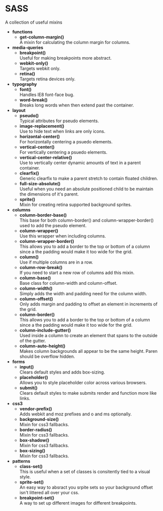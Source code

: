# SASS

A collection of useful mixins

- __functions__
	- __get-column-margin()__  
	A mixin for calculating the column margin for columns.
- __media-queries__
	- __breakpoint()__  
	Useful for making breakpoints more abstract.
	- __webkit-only()__  
	Targets webkit only.
	- __retina()__  
	Targets retina devices only.
- __typography__
	- __font()__  
	Handles IE8 font-face bug.
	- __word-break()__  
	Breaks long words when then extend past the container.
- __layout__
	- __pseudo()__  
	Typical attributes for pseudo elements.
	- __image-replacement()__  
	Use to hide text when links are only icons.
	- __horizontal-center()__  
	For horizontally centering a psuedo elements.
	- __vertical-center()__  
	For vertically centering a psuedo elements.
	- __vertical-center-relative()__  
	Use to vertically center dynamic amounts of text in a parent container.
	- __clearfix()__  
	Generic clearfix to make a parent stretch to contain floated children.
	- __full-size-absolute()__  
	Useful when you need an absolute positioned child to be maintain the dimensions of it's parent.
	- __sprite()__  
	Mixin for creating retina supported background sprites.
- __columns__
	- __column-border-base()__  
	This base for both column-border() and column-wrapper-border() used to add the pseudo element.
	- __column-wrapper()__  
	Use this wrapper when including columns.
	- __column-wrapper-border()__  
	This allows you to add a border to the top or bottom of a column since a the padding would make it too wide for the grid.
	- __column()__  
	Use if multiple columns are in a row.
	- __column-row-break()__  
	If you need to start a new row of columns add this mixin.
	- __column-base()__  
	Base class for column-width and column-offset.
	- __column-width()__  
	Simply adds the width and padding need for the column width.
	- __column-offset()__  
	Only adds margin and padding to offset an element in increments of the grid.
	- __column-border()__  
	This allows you to add a border to the top or bottom of a column since a the padding would make it too wide for the grid.
	- __column-include-gutter()__  
	Used inside a column to create an element that spans to the outside of the gutter.
	- __column-auto-height()__  
	Makes column backgrounds all appear to be the same height. Paren should be overflow hidden.
- __forms__
	- __input()__  
	Clears default styles and adds box-sizing.
	- __placeholder()__  
	Allows you to style placeholder color across various browsers.
	- __submit()__  
	Clears default styles to make submits render and function more like links.
- __css3__
	- __vendor-prefix()__  
	Adds webkit and moz prefixes and o and ms optionally.
	- __background-size()__  
	Mixin for css3 fallbacks.
	- __border-radius()__  
	Mixin for css3 fallbacks.
	- __box-shadow()__  
	Mixin for css3 fallbacks.
	- __box-sizing()__  
	Mixin for css3 fallbacks.
- __patterns__
	- __class-set()__  
	This is useful when a set of classes is consitently tied to a visual style.
	- __sprite-set()__  
	An easy way to absract you srpite sets so your background offset isn't littered all over your css.
	- __breakpoint-set()__  
	A way to set up different images for different breakpoints.